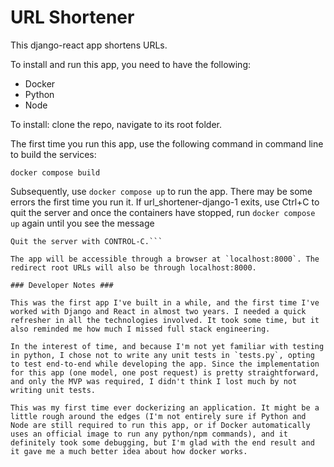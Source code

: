 # URL Shortener #

This django-react app shortens URLs.

To install and run this app, you need to have the following:

- Docker
- Python
- Node

To install: clone the repo, navigate to its root folder. 

The first time you run this app, use the following command in command line to build the services: 

`docker compose build`

Subsequently, use `docker compose up` to run the app. There may be some errors the first time you run it. If url_shortener-django-1 exits, use Ctrl+C to quit the server and once the containers have stopped, run `docker compose up` again until you see the message 
```Starting development server at http://0.0.0.0:8000/
Quit the server with CONTROL-C.```

The app will be accessible through a browser at `localhost:8000`. The redirect root URLs will also be through localhost:8000.

### Developer Notes ###

This was the first app I've built in a while, and the first time I've worked with Django and React in almost two years. I needed a quick refresher in all the technologies involved. It took some time, but it also reminded me how much I missed full stack engineering.

In the interest of time, and because I'm not yet familiar with testing in python, I chose not to write any unit tests in `tests.py`, opting to test end-to-end while developing the app. Since the implementation for this app (one model, one post request) is pretty straightforward, and only the MVP was required, I didn't think I lost much by not writing unit tests.

This was my first time ever dockerizing an application. It might be a little rough around the edges (I'm not entirely sure if Python and Node are still required to run this app, or if Docker automatically uses an official image to run any python/npm commands), and it definitely took some debugging, but I'm glad with the end result and it gave me a much better idea about how docker works.
